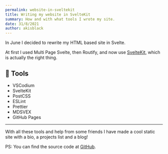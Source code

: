 ```yaml
---
permalink: website-in-sveltekit
title: Writing my website in SvelteKit
summary: How and with what tools I wrote my site.
date: 31/8/2021
author: akisblack
---
```


In June I decided to rewrite my HTML based site in Svelte.

At first I used Multi Page Svelte, then Routify, and now use [SvelteKit](https://kit.svelte.dev), which is actually the right thing.

## 🔧 Tools
- VSCodium
- SvelteKit
- PostCSS
- ESLint
- Prettier
- MDSVEX
- GitHub Pages

---

With all these tools and help from some friends I have made a cool static site with a bio, a projects list and a blog!

PS: You can find the source code at [GitHub](https://github.com/akisblack/akisblack.github.io).